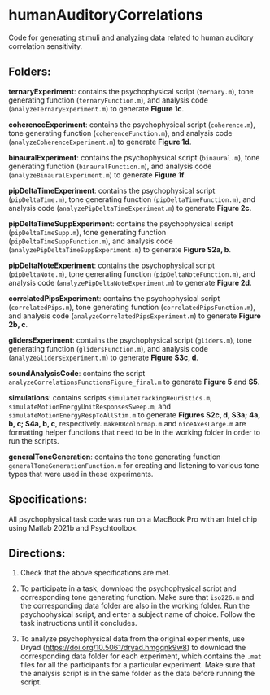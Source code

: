 # humanAuditoryCorrelations
Code for generating stimuli and analyzing data related to human auditory correlation sensitivity.

## Folders:

**ternaryExperiment**: contains the psychophysical script (`ternary.m`), tone generating function (`ternaryFunction.m`), and analysis code (`analyzeTernaryExperiment.m`) to generate **Figure 1c**. 

**coherenceExperiment**: contains the psychophysical script (`coherence.m`), tone generating function (`coherenceFunction.m`), and analysis code (`analyzeCoherenceExperiment.m`) to generate **Figure 1d**. 

**binauralExperiment**: contains the psychophysical script (`binaural.m`), tone generating function (`binauralFunction.m`), and analysis code (`analyzeBinauralExperiment.m`) to generate **Figure 1f**. 

**pipDeltaTimeExperiment**: contains the psychophysical script (`pipDeltaTime.m`), tone generating function (`pipDeltaTimeFunction.m`), and analysis code (`analyzePipDeltaTimeExperiment.m`) to generate **Figure 2c**. 

**pipDeltaTimeSuppExperiment**: contains the psychophysical script (`pipDeltaTimeSupp.m`), tone generating function (`pipDeltaTimeSuppFunction.m`), and analysis code (`analyzePipDeltaTimeSuppExperiment.m`) to generate **Figure S2a, b**. 

**pipDeltaNoteExperiment**: contains the psychophysical script (`pipDeltaNote.m`), tone generating function (`pipDeltaNoteFunction.m`), and analysis code (`analyzePipDeltaNoteExperiment.m`) to generate **Figure 2d**. 

**correlatedPipsExperiment**: contains the psychophysical script (`correlatedPips.m`), tone generating function (`correlatedPipsFunction.m`), and analysis code (`analyzeCorrelatedPipsExperiment.m`) to generate **Figure 2b, c**. 

**glidersExperiment**: contains the psychophysical script (`gliders.m`), tone generating function (`glidersFunction.m`), and analysis code (`analyzeGlidersExperiment.m`) to generate **Figure S3c, d**.

**soundAnalysisCode**: contains the script `analyzeCorrelationsFunctionsFigure_final.m` to generate **Figure 5** and **S5**.

**simulations**: contains scripts `simulateTrackingHeuristics.m`, `simulateMotionEnergyUnitResponsesSweep.m`, and `simulateMotionEnergyRespToAllStim.m` to generate **Figures S2c, d, S3a; 4a, b, c; S4a, b, c**, respectively. `makeRBcolormap.m` and `niceAxesLarge.m` are formatting helper functions that need to be in the working folder in order to run the scripts.

**generalToneGeneration**: contains the tone generating function `generalToneGenerationFunction.m` for creating and listening to various tone types that were used in these experiments.

## Specifications:
All psychophysical task code was run on a MacBook Pro with an Intel chip using Matlab 2021b and Psychtoolbox.

## Directions:

1) Check that the above specifications are met.

2) To participate in a task, download the psychophysical script and corresponding tone generating function. Make sure that `iso226.m` and the corresponding data folder are also in the working folder. Run the psychophysical script, and enter a subject name of choice. Follow the task instructions until it concludes.
   
3) To analyze psychophysical data from the original experiments, use Dryad (https://doi.org/10.5061/dryad.hmgqnk9w8) to download the corresponding data folder for each experiment, which contains the `.mat` files for all the participants for a particular experiment. Make sure that the analysis script is in the same folder as the data before running the script.
